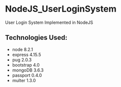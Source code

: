 # NodeJS_UserLoginSystem
User Login System Implemented in NodeJS

## Technologies Used:

* node 8.2.1
* express 4.15.5
* pug 2.0.3
* bootstrap 4.0
* mongoDB 3.6.3
* passport 0.4.0
* multer 1.3.0